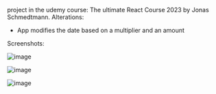 project in the udemy course: The ultimate React Course 2023 by Jonas Schmedtmann.
Alterations:
* App modifies the date based on a multiplier and an amount

Screenshots:

![image](https://github.com/harleigh/react-udemyTURC23-dateCounter/assets/4912070/c54e36a5-d444-4c4e-be46-cc2964f4cf75)

![image](https://github.com/harleigh/react-udemyTURC23-dateCounter/assets/4912070/7f8797ca-32de-41d2-b3d1-db6fb2208696)

![image](https://github.com/harleigh/react-udemyTURC23-dateCounter/assets/4912070/83852102-47bb-4dbb-97ad-0240c55aa60b)

